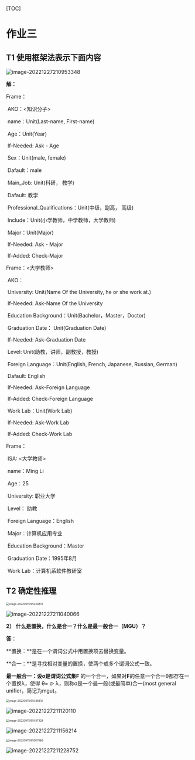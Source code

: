 [TOC]

# 作业三

## T1 使用框架法表示下面内容

 ![image-20221227210953348](课后作业03/image-20221227210953348.png)

**解：**

Frame： <Teacher>

​	AKO：<知识分子>

​	name：Unit(Last-name, First-name)

​	Age：Unit(Year)

​			If-Needed: Ask - Age

​	Sex：Unit(male, female)

​			Dafault：male

​	Main_Job: Unit(科研， 教学)

​		Dafault: 教学

​	Professional_Qualifications：Unit(中级，副高， 高级)

​	Include：Unit(小学教师，中学教师，大学教师)

​	Major：Unit(Major)

​			If-Needed: Ask - Major

​			If-Added: Check-Major



Frame：<大学教师>

​	AKO：<Teacher>

​	University: Unit(Name Of the University, he or she work at.)

​			If-Needed: Ask-Name Of the University

​	Education Background：Unit(Bachelor，Master，Doctor)

​	Graduation Date： Unit(Graduation Date)	

​			If-Needed: Ask-Graduation Date

​	Level: Unit(助教，讲师，副教授，教授)

​	Foreign Language：Unit(English, French, Japanese, Russian, German)

​		Dafault: English

​		If-Needed: Ask-Foreign Language

​		If-Added: Check-Foreign Language

​	Work Lab：Unit(Work Lab)

​		If-Needed: Ask-Work Lab

​		If-Added: Check-Work Lab



Frame：<Teacher-1>

​	ISA: <大学教师>

​	name：Ming Li

​	Age：25

​	University: 职业大学

​	Level： 助教

​	Foreign Language：English

​	Major：计算机应用专业

​	Education Background：Master

​	Graduation Date：1995年8月

​	Work Lab：计算机系软件教研室



## T2 确定性推理

<img src="C:\Users\26326\AppData\Roaming\Typora\typora-user-images\image-20220911095424813.png" alt="image-20220911095424813" style="zoom:50%;" />

 ![image-20221227211040066](课后作业03/image-20221227211040066.png)

**2） 什么是置换，什么是合一？什么是最一般合一（MGU）？**

**答：**

**置换：**是在一个谓词公式中用置换项去替换变量。

**合一：**是寻找相对变量的置换，使两个或多个谓词公式一致。

**最一般合一：**设σ是谓词公式集**F** 的一个合一，如果对**F**的任意一个合一θ都存在一个置换λ，使得 θ= σ· λ，则称σ是一个最一般(或最简单)合一(most general unifier，简记为mgu)。



<img src="C:\Users\26326\AppData\Roaming\Typora\typora-user-images\image-20220911095445612.png" alt="image-20220911095445612" style="zoom:50%;" />



 ![image-20221227211120110](课后作业03/image-20221227211120110.png)

<img src="C:\Users\26326\AppData\Roaming\Typora\typora-user-images\image-20220911095457328.png" alt="image-20220911095457328" style="zoom: 50%;" />

 ![image-20221227211156214](课后作业03/image-20221227211156214.png)

<img src="C:\Users\26326\AppData\Roaming\Typora\typora-user-images\image-20220911095507866.png" alt="image-20220911095507866" style="zoom:50%;" />

 ![image-20221227211228752](课后作业03/image-20221227211228752.png)